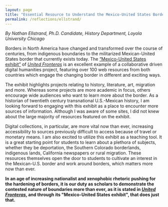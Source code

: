 ```yaml
---
layout: page
title: "Essential Resource to Understand the Mexico-United States Border Region"
permalink: /reflections/ellstrand/
---
```


*By Nathan Ellstrand, Ph.D. Candidate, History Department, Loyola University Chicago*

Borders in North America have changed and transformed over the course of centuries, from indigenous boundaries to the militarized Mexican-United States border that currently exists today. The [“Mexico-United States exhibit”](https://unitedfronteras.github.io/projects/) of [*United Fronteras*](https://unitedfronteras.github.io/) is an excellent example of a collaborative driven digital humanities project, featuring over 100 web resources from both countries which engage the changing border in different and exciting ways. 

The exhibit highlights projects relating to history, literature, art, migration and more. Whereas some projects are more academic in focus, others encourage wide audiences who want to learn more about the border. As a historian of twentieth century transnational U.S.-Mexican history, I am looking forward to engaging with this exhibit as a place to encounter more sources of information. Although I was aware of some sites, I did not knew about the large majority of resources featured on the exhibit. 

Digital collections, in particular, are more vital now than ever, increasing accessibility to sources previously difficult to access because of travel or monetary means. I am also excited to utilize this exhibit as a teaching tool. It is a great starting point for students to learn about a plethora of subjects, whether they be deportation, the Southern Colorado borderlands, indigenous lands, California newspapers or rural migration. These resources themselves open the door to students to cultivate an interest in the Mexican-U.S. border and work around borders, which matters more now than ever.  

**In an age of increasing nationalist and xenophobic rhetoric pushing for the hardening of borders, it is our duty as scholars to demonstrate the contested nature of boundaries more than ever, as it is stated in [*United Fronteras*](https://unitedfronteras.github.io/about/), and through its "Mexico-United States exhibit", that does just that.**

